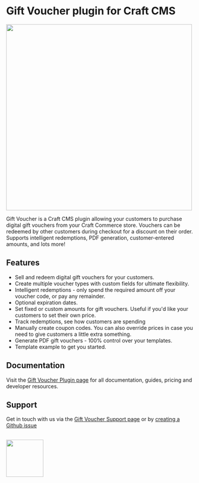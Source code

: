# Gift Voucher plugin for Craft CMS
<img width="500" src="https://verbb.imgix.net/plugins/gift-voucher/gift-voucher-social-card.png">

Gift Voucher is a Craft CMS plugin allowing your customers to purchase digital gift vouchers from your Craft Commerce store. Vouchers can be redeemed by other customers during checkout for a discount on their order. Supports intelligent redemptions, PDF generation, customer-entered amounts, and lots more!

## Features
- Sell and redeem digital gift vouchers for your customers.
- Create multiple voucher types with custom fields for ultimate flexibility.
- Intelligent redemptions - only spend the required amount off your voucher code, or pay any remainder.
- Optional expiration dates.
- Set fixed or custom amounts for gift vouchers. Useful if you'd like your customers to set their own price.
- Track redemptions, see how customers are spending
- Manually create coupon codes. You can also override prices in case you need to give customers a little extra something.
- Generate PDF gift vouchers - 100% control over your templates.
- Template example to get you started.

## Documentation
Visit the [Gift Voucher Plugin page](https://verbb.io/craft-plugins/gift-voucher) for all documentation, guides, pricing and developer resources.

## Support
Get in touch with us via the [Gift Voucher Support page](https://verbb.io/craft-plugins/gift-voucher/support) or by [creating a Github issue](https://github.com/verbb/gift-voucher/issues)

<h2></h2>

<a href="https://verbb.io" target="_blank">
    <img width="100" src="https://verbb.io/assets/img/verbb-pill.svg">
</a>
